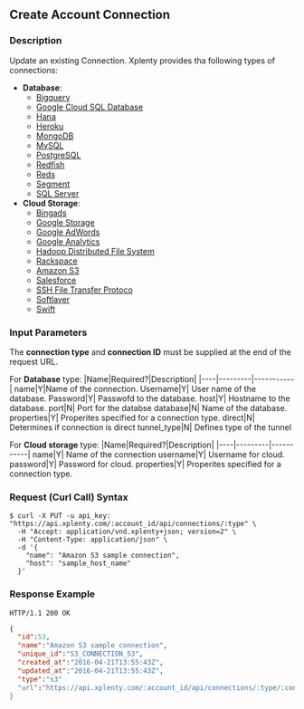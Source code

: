 ## Create Account Connection

### Description
Update an existing Connection. Xplenty provides tha following types of connections:

* **Database**:
  * [Bigquery](https://github.com/xplenty/xplenty-api-doc-v2/blob/master/resources/connections/bigquery-connection.md)
  * [Google Cloud SQL Database](https://github.com/xplenty/xplenty-api-doc-v2/blob/master/resources/connections/googlecloud.md)
  * [Hana](https://github.com/xplenty/xplenty-api-doc-v2/blob/master/resources/connections/hana-connection.md)
  * [Heroku](https://github.com/xplenty/xplenty-api-doc-v2/blob/master/resources/connections/heroku-connection.md)
  * [MongoDB](https://github.com/xplenty/xplenty-api-doc-v2/blob/master/resources/connections/mongo-connection.md)
  * [MySQL](https://github.com/xplenty/xplenty-api-doc-v2/blob/master/resources/connections/mysql-connection.md)
  * [PostgreSQL](https://github.com/xplenty/xplenty-api-doc-v2/blob/master/resources/connections/postgres-connection.md)
  * [Redfish](https://github.com/xplenty/xplenty-api-doc-v2/blob/master/resources/connections/redfish-connection.md)
  * [Reds](https://github.com/xplenty/xplenty-api-doc-v2/blob/master/resources/connections/reds-connection.md)
  * [Segment](https://github.com/xplenty/xplenty-api-doc-v2/blob/master/resources/connections/segment-connection.md)
  * [SQL Server](https://github.com/xplenty/xplenty-api-doc-v2/blob/master/resources/connections/sqlserver-connection.md)
* **Cloud Storage**:
  * [Bingads](https://github.com/xplenty/xplenty-api-doc-v2/blob/master/resources/connections/cloud_storage/bingads-connection.md)
  * [Google Storage](https://github.com/xplenty/xplenty-api-doc-v2/blob/master/resources/connections/cloud_storage/gs-connection.md)
  * [Google AdWords](https://github.com/xplenty/xplenty-api-doc-v2/blob/master/resources/connections/cloud_storage/adwords-connection.md)
  * [Google Analytics](https://github.com/xplenty/xplenty-api-doc-v2/blob/master/resources/connections/cloud_storage/analytics-connection.md)
  * [Hadoop Distributed File System](https://github.com/xplenty/xplenty-api-doc-v2/blob/master/resources/connections/cloud_storage/hdfs-connection.md)
  * [Rackspace](https://github.com/xplenty/xplenty-api-doc-v2/blob/master/resources/connections/cloud_storage/rackspace-connection.md)
  * [Amazon S3](https://github.com/xplenty/xplenty-api-doc-v2/blob/master/resources/connections/cloud_storage/s3-connection.md)
  * [Salesforce](https://github.com/xplenty/xplenty-api-doc-v2/blob/master/resources/connections/cloud_storage/salfesforce-connection.md)
  * [SSH File Transfer Protoco](https://github.com/xplenty/xplenty-api-doc-v2/blob/master/resources/connections/cloud_storage/sftp-connection.md)
  * [Softlayer](https://github.com/xplenty/xplenty-api-doc-v2/blob/master/resources/connections/cloud_storage/softlayer-connection.md)
  * [Swift](https://github.com/xplenty/xplenty-api-doc-v2/blob/master/resources/connections/cloud_storage/swift-connection.md)

### Input Parameters
The **connection type** and **connection ID** must be supplied at the end of the request URL.

For **Database** type:
|Name|Required?|Description|
|----|---------|-----------|
name|Y|Name of the connection.
Username|Y| User name of the database.
Password|Y| Passwofd to the database.
host|Y| Hostname to the database.
port|N| Port for the databse
database|N| Name of the database.
properties|Y| Properites specified for a connection type.
direct|N| Determines if connection is direct
tunnel_type|N| Defines type of the tunnel

For **Cloud storage** type:
|Name|Required?|Description|
|----|---------|-----------|
name|Y| Name of the connection
username|Y| Username for cloud.
password|Y| Password for cloud.
properties|Y| Properites specified for a connection type.


### Request (Curl Call) Syntax
```shell
$ curl -X PUT -u api_key: "https://api.xplenty.com/:account_id/api/connections/:type" \
  -H "Accept: application/vnd.xplenty+json; version=2" \
  -H "Content-Type: application/json" \
  -d '{
    "name": "Amazon S3 sample connection",
    "host": "sample_host_name"
  }'
```

### Response Example
```HTTP
HTTP/1.1 200 OK
```

```json
{
  "id":53,
  "name":"Amazon S3 sample connection",
  "unique_id":"S3_CONNECTION_53",
  "created_at":"2016-04-21T13:55:43Z",
  "updated_at":"2016-04-21T13:55:43Z",
  "type":"s3"
  "url":"https://api.xplenty.com/:account_id/api/connections/:type/:connection_id
}
```
